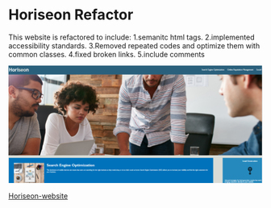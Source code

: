 # Horiseon Refactor
This website is refactored to include:
1.semanitc html tags.
2.implemented accessibility standards. 
3.Removed repeated codes and optimize them with common classes. 
4.fixed broken links.
5.include comments 


![Horiseon-website](assets/images/Horiseonthumbnail.PNG)

[Horiseon-website](https://robumana.github.io/HoriseonRefactor)



